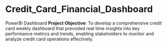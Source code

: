 # Credit_Card_Financial_Dashboard
PowerBi Dashboard
**Project Objective**: To develop a comprehensive credit card weekly dashboard that prevoded real time insights into key performance metrics and trends, enabling stakeholders to monitor and analyze credit card operations effectively.
